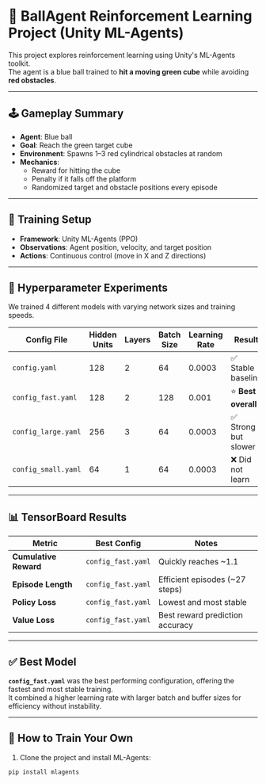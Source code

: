 # 🧠 BallAgent Reinforcement Learning Project (Unity ML-Agents)

This project explores reinforcement learning using Unity's ML-Agents toolkit.  
The agent is a blue ball trained to **hit a moving green cube** while avoiding **red obstacles**.

---

## 🕹️ Gameplay Summary

- **Agent**: Blue ball
- **Goal**: Reach the green target cube
- **Environment**: Spawns 1–3 red cylindrical obstacles at random
- **Mechanics**:
  - Reward for hitting the cube
  - Penalty if it falls off the platform
  - Randomized target and obstacle positions every episode

---

## 🧪 Training Setup

- **Framework**: Unity ML-Agents (PPO)
- **Observations**: Agent position, velocity, and target position
- **Actions**: Continuous control (move in X and Z directions)

---

## 🧠 Hyperparameter Experiments

We trained 4 different models with varying network sizes and training speeds.

| Config File        | Hidden Units | Layers | Batch Size | Learning Rate | Result |
|--------------------|--------------|--------|------------|----------------|--------|
| `config.yaml`      | 128          | 2      | 64         | 0.0003         | ✅ Stable baseline |
| `config_fast.yaml` | 128          | 2      | 128        | 0.001          | ⭐ **Best overall** |
| `config_large.yaml`| 256          | 3      | 64         | 0.0003         | ✅ Strong but slower |
| `config_small.yaml`| 64           | 1      | 64         | 0.0003         | ❌ Did not learn |

---

## 📊 TensorBoard Results

| Metric           | Best Config          | Notes |
|------------------|----------------------|-------|
| **Cumulative Reward** | `config_fast.yaml`     | Quickly reaches ~1.1 |
| **Episode Length**    | `config_fast.yaml`     | Efficient episodes (~27 steps) |
| **Policy Loss**       | `config_fast.yaml`     | Lowest and most stable |
| **Value Loss**        | `config_fast.yaml`     | Best reward prediction accuracy |

---

## ✅ Best Model

**`config_fast.yaml`** was the best performing configuration, offering the fastest and most stable training.  
It combined a higher learning rate with larger batch and buffer sizes for efficiency without instability.

---

## 🚀 How to Train Your Own

1. Clone the project and install ML-Agents:
```bash
pip install mlagents
